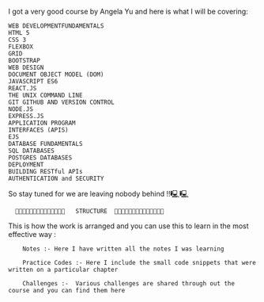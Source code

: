 I got a very good course by Angela Yu and here is what I will be covering:
        
    WEB DEVELOPMENTFUNDAMENTALS
    HTML 5
    CSS 3
    FLEXBOX
    GRID
    BOOTSTRAP
    WEB DESIGN
    DOCUMENT OBJECT MODEL (DOM)
    JAVASCRIPT ES6
    REACT.JS
    THE UNIX COMMAND LINE
    GIT GITHUB AND VERSION CONTROL
    NODE.JS
    EXPRESS.JS
    APPLICATION PROGRAM
    INTERFACES (APIS)
    EJS
    DATABASE FUNDAMENTALS
    SQL DATABASES
    POSTGRES DATABASES
    DEPLOYMENT
    BUILDING RESTful APIs
    AUTHENTICATION and SECURITY
    
So stay tuned for we are leaving nobody behind !!🖳🖳


      📂📂📂📂📂📂📂📂📂📂📂📂📂📂   STRUCTURE  📂📂📂📂📂📂📂📂📂📂📂📂📂📂


This is how the work is arranged and you can use this to learn in the most effective way :

        Notes :- Here I have written all the notes I was learning

        Practice Codes :- Here I include the small code snippets that were written on a particular chapter

        Challenges :-  Various challenges are shared through out the course and you can find them here

